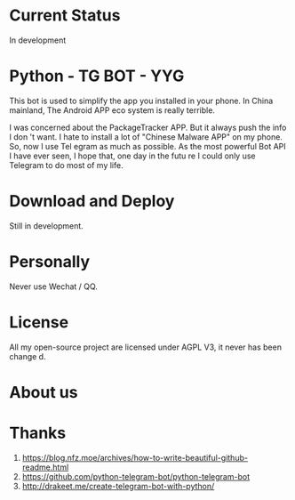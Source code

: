 # Current Status

In development

# Python - TG BOT - YYG

This bot is used to simplify the app you installed in your phone.
In China mainland, The Android APP eco system is really terrible.

I was concerned about the PackageTracker APP. But it always push the info I don
't want.
I hate to install a lot of "Chinese Malware APP" on my phone. So, now I use Tel
egram as much as possible.
As the most powerful Bot API I have ever seen, I hope that, one day in the futu
re I could only use Telegram to do most of my life.

# Download and Deploy

Still in development.

# Personally

Never use Wechat / QQ.

# License

All my open-source project are licensed under AGPL V3, it never has been change
d.

# About us

# Thanks

1. https://blog.nfz.moe/archives/how-to-write-beautiful-github-readme.html
2. https://github.com/python-telegram-bot/python-telegram-bot
3. http://drakeet.me/create-telegram-bot-with-python/
